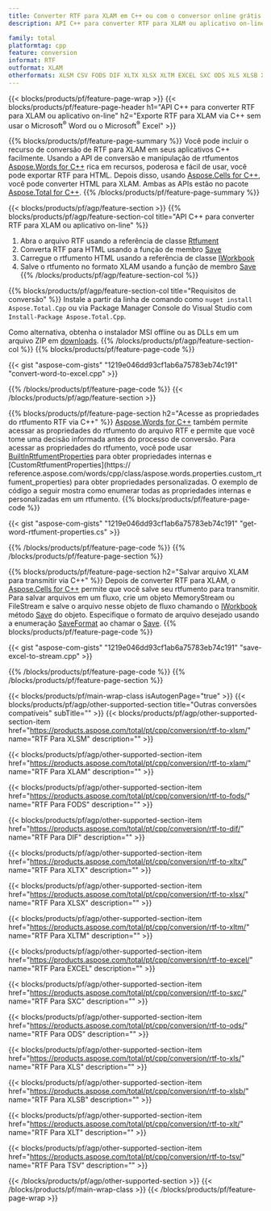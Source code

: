 ```yaml
---
title: Converter RTF para XLAM em C++ ou com o conversor online grátis
description: API C++ para converter RTF para XLAM ou aplicativo on-line sem usar o Microsoft Word ou o Microsoft Excel ou on-line. Teste o conversor online gratuito de POT para CSV rapidamente antes de integrar o código.

family: total
platformtag: cpp
feature: conversion
informat: RTF
outformat: XLAM
otherformats: XLSM CSV FODS DIF XLTX XLSX XLTM EXCEL SXC ODS XLS XLSB XLT TSV
---
```

{{< blocks/products/pf/feature-page-wrap >}}
{{< blocks/products/pf/feature-page-header h1="API C++ para converter RTF para XLAM ou aplicativo on-line" h2="Exporte RTF para XLAM via C++ sem usar o Microsoft<sup>&reg;</sup> Word ou o Microsoft<sup>&reg;</sup> Excel" >}}

{{% blocks/products/pf/feature-page-summary %}}
Você pode incluir o recurso de conversão de RTF para XLAM em seus aplicativos C++ facilmente. Usando a API de conversão e manipulação de rtfumentos [Aspose.Words for C++](https://products.aspose.com/words/cpp/) rica em recursos, poderosa e fácil de usar, você pode exportar RTF para HTML. Depois disso, usando [Aspose.Cells for C++](https://products.aspose.com/cells/cpp/), você pode converter HTML para XLAM. Ambas as APIs estão no pacote [Aspose.Total for C++](https://products.aspose.com/total/cpp/). 
{{% /blocks/products/pf/feature-page-summary  %}}

{{< blocks/products/pf/agp/feature-section >}}
{{% blocks/products/pf/agp/feature-section-col title="API C++ para converter RTF para XLAM ou aplicativo on-line" %}}
1. Abra o arquivo RTF usando a referência de classe [Rtfument](https://reference.aspose.com/words/cpp/class/aspose.words.rtfument)
2. Converta RTF para HTML usando a função de membro [Save](https://reference.aspose.com/words/cpp/class/aspose.words.rtfument#save_string_saveformat)
3. Carregue o rtfumento HTML usando a referência de classe [IWorkbook](https://reference.aspose.com/cells/cpp/class/aspose.cells.i_workbook)
4. Salve o rtfumento no formato XLAM usando a função de membro [Save](https://reference.aspose.com/cells/cpp/class/aspose.cells.i_workbook#a5dc7de23f7ceba76a05dc1d49f51502e)
{{% /blocks/products/pf/agp/feature-section-col %}}

{{% blocks/products/pf/agp/feature-section-col title="Requisitos de conversão" %}}
Instale a partir da linha de comando como ```nuget install Aspose.Total.Cpp``` ou via Package Manager Console do Visual Studio com ```Install-Package Aspose.Total.Cpp```.

Como alternativa, obtenha o instalador MSI offline ou as DLLs em um arquivo ZIP em [downloads](https://releases.aspose.com/total/cpp).
{{% /blocks/products/pf/agp/feature-section-col %}}
{{% blocks/products/pf/feature-page-code %}}

{{< gist "aspose-com-gists" "1219e046dd93cf1ab6a75783eb74c191" "convert-word-to-excel.cpp" >}}



{{% /blocks/products/pf/feature-page-code %}}
{{< /blocks/products/pf/agp/feature-section >}}

{{% blocks/products/pf/feature-page-section  h2="Acesse as propriedades do rtfumento RTF via C++" %}}
[Aspose.Words for C++](https://products.aspose.com/words/cpp/) também permite acessar as propriedades do rtfumento do arquivo RTF e permite que você tome uma decisão informada antes do processo de conversão. Para acessar as propriedades do rtfumento, você pode usar [BuiltInRtfumentProperties](https://reference.aspose.com/words/cpp/class/aspose.words.properties.built_in_rtfument_properties) para obter propriedades internas e [CustomRtfumentProperties](https:// reference.aspose.com/words/cpp/class/aspose.words.properties.custom_rtfument_properties) para obter propriedades personalizadas. O exemplo de código a seguir mostra como enumerar todas as propriedades internas e personalizadas em um rtfumento.
{{% blocks/products/pf/feature-page-code %}}

{{< gist "aspose-com-gists" "1219e046dd93cf1ab6a75783eb74c191" "get-word-rtfument-properties.cs" >}}

{{% /blocks/products/pf/feature-page-code  %}}
{{% /blocks/products/pf/feature-page-section %}}

{{% blocks/products/pf/feature-page-section  h2="Salvar arquivo XLAM para transmitir via C++" %}}
Depois de converter RTF para XLAM, o [Aspose.Cells for C++](https://products.aspose.com/cells/cpp/) permite que você salve seu rtfumento para transmitir. Para salvar arquivos em um fluxo, crie um objeto MemoryStream ou FileStream e salve o arquivo nesse objeto de fluxo chamando o [IWorkbook](https://reference.aspose.com/cells/cpp/class/aspose.cells.i_workbook) método [Save](https://reference.aspose.com/cells/cpp/class/aspose.cells.i_workbook#a77072cfb929787df9ad1f38b02f58349) do objeto. Especifique o formato de arquivo desejado usando a enumeração [SaveFormat](https://reference.aspose.com/cells/cpp/namespace/aspose.cells#a11cae527e4e68f1adcac8f47ea64481a) ao chamar o [Save](https://reference.aspose.com/cells/cpp/class/aspose.cells.i_workbook#a77072cfb929787df9ad1f38b02f58349).
{{% blocks/products/pf/feature-page-code %}}

{{< gist "aspose-com-gists" "1219e046dd93cf1ab6a75783eb74c191" "save-excel-to-stream.cpp" >}}

{{% /blocks/products/pf/feature-page-code  %}}
{{% /blocks/products/pf/feature-page-section %}}

{{< blocks/products/pf/main-wrap-class isAutogenPage="true" >}}
{{< blocks/products/pf/agp/other-supported-section title="Outras conversões compatíveis" subTitle="" >}}
{{< blocks/products/pf/agp/other-supported-section-item href="https://products.aspose.com/total/pt/cpp/conversion/rtf-to-xlsm/" name="RTF Para XLSM" description="" >}}

{{< blocks/products/pf/agp/other-supported-section-item href="https://products.aspose.com/total/pt/cpp/conversion/rtf-to-xlam/" name="RTF Para XLAM" description="" >}}

{{< blocks/products/pf/agp/other-supported-section-item href="https://products.aspose.com/total/pt/cpp/conversion/rtf-to-fods/" name="RTF Para FODS" description="" >}}

{{< blocks/products/pf/agp/other-supported-section-item href="https://products.aspose.com/total/pt/cpp/conversion/rtf-to-dif/" name="RTF Para DIF" description="" >}}

{{< blocks/products/pf/agp/other-supported-section-item href="https://products.aspose.com/total/pt/cpp/conversion/rtf-to-xltx/" name="RTF Para XLTX" description="" >}}

{{< blocks/products/pf/agp/other-supported-section-item href="https://products.aspose.com/total/pt/cpp/conversion/rtf-to-xlsx/" name="RTF Para XLSX" description="" >}}

{{< blocks/products/pf/agp/other-supported-section-item href="https://products.aspose.com/total/pt/cpp/conversion/rtf-to-xltm/" name="RTF Para XLTM" description="" >}}

{{< blocks/products/pf/agp/other-supported-section-item href="https://products.aspose.com/total/pt/cpp/conversion/rtf-to-excel/" name="RTF Para EXCEL" description="" >}}

{{< blocks/products/pf/agp/other-supported-section-item href="https://products.aspose.com/total/pt/cpp/conversion/rtf-to-sxc/" name="RTF Para SXC" description="" >}}

{{< blocks/products/pf/agp/other-supported-section-item href="https://products.aspose.com/total/pt/cpp/conversion/rtf-to-ods/" name="RTF Para ODS" description="" >}}

{{< blocks/products/pf/agp/other-supported-section-item href="https://products.aspose.com/total/pt/cpp/conversion/rtf-to-xls/" name="RTF Para XLS" description="" >}}

{{< blocks/products/pf/agp/other-supported-section-item href="https://products.aspose.com/total/pt/cpp/conversion/rtf-to-xlsb/" name="RTF Para XLSB" description="" >}}

{{< blocks/products/pf/agp/other-supported-section-item href="https://products.aspose.com/total/pt/cpp/conversion/rtf-to-xlt/" name="RTF Para XLT" description="" >}}

{{< blocks/products/pf/agp/other-supported-section-item href="https://products.aspose.com/total/pt/cpp/conversion/rtf-to-tsv/" name="RTF Para TSV" description="" >}}


{{< /blocks/products/pf/agp/other-supported-section >}}
{{< /blocks/products/pf/main-wrap-class >}}
{{< /blocks/products/pf/feature-page-wrap >}}